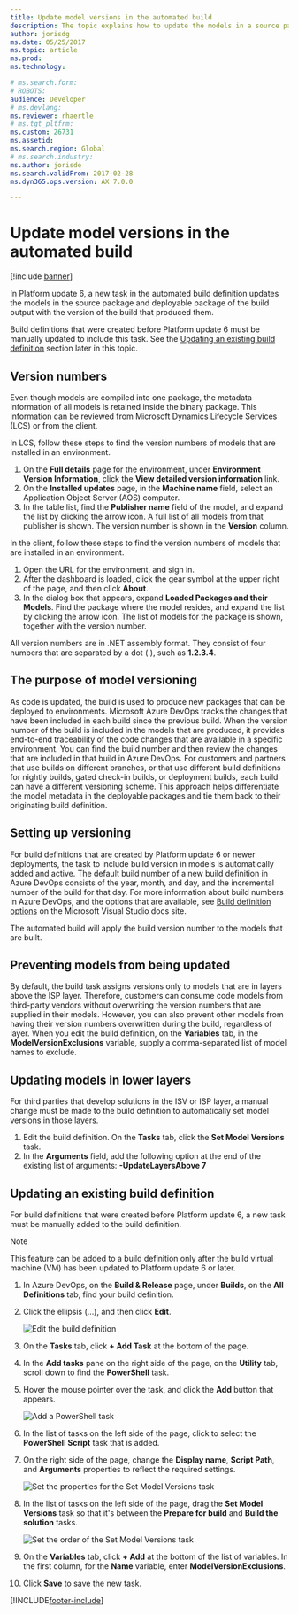 ```yaml
---
title: Update model versions in the automated build
description: The topic explains how to update the models in a source package and deployable package of the build output with the version of the build that produced them.
author: jorisdg
ms.date: 05/25/2017
ms.topic: article
ms.prod: 
ms.technology: 

# ms.search.form: 
# ROBOTS: 
audience: Developer
# ms.devlang: 
ms.reviewer: rhaertle
# ms.tgt_pltfrm: 
ms.custom: 26731
ms.assetid:
ms.search.region: Global
# ms.search.industry: 
ms.author: jorisde
ms.search.validFrom: 2017-02-28
ms.dyn365.ops.version: AX 7.0.0

---
```


# Update model versions in the automated build

[!include [banner](../includes/banner.md)]

In Platform update 6, a new task in the automated build definition updates the models in the source package and deployable package of the build output with the version of the build that produced them.

Build definitions that were created before Platform update 6 must be manually updated to include this task. See the [Updating an existing build definition](#updating-an-existing-build-definition) section later in this topic.

## Version numbers 
Even though models are compiled into one package, the metadata information of all models is retained inside the binary package. This information can be reviewed from Microsoft Dynamics Lifecycle Services (LCS) or from the client.

In LCS, follow these steps to find the version numbers of models that are installed in an environment.

1. On the **Full details** page for the environment, under **Environment Version Information**, click the **View detailed version information** link. 
1. On the **Installed updates** page, in the **Machine name** field, select an Application Object Server (AOS) computer. 
1. In the table list, find the **Publisher name** field of the model, and expand the list by clicking the arrow icon. A full list of all models from that publisher is shown. The version number is shown in the **Version** column.

In the client, follow these steps to find the version numbers of models that are installed in an environment.

1. Open the URL for the environment, and sign in. 
1. After the dashboard is loaded, click the gear symbol at the upper right of the page, and then click **About**. 
1. In the dialog box that appears, expand **Loaded Packages and their Models**. Find the package where the model resides, and expand the list by clicking the arrow icon. The list of models for the package is shown, together with the version number.

All version numbers are in .NET assembly format. They consist of four numbers that are separated by a dot (.), such as **1.2.3.4**.

## The purpose of model versioning
As code is updated, the build is used to produce new packages that can be deployed to environments. Microsoft Azure DevOps tracks the changes that have been included in each build since the previous build. When the version number of the build is included in the models that are produced, it provides end-to-end traceability of the code changes that are available in a specific environment. You can find the build number and then review the changes that are included in that build in Azure DevOps. For customers and partners that use builds on different branches, or that use different build definitions for nightly builds, gated check-in builds, or deployment builds, each build can have a different versioning scheme. This approach helps differentiate the model metadata in the deployable packages and tie them back to their originating build definition.

## Setting up versioning
For build definitions that are created by Platform update 6 or newer deployments, the task to include build version in models is automatically added and active. The default build number of a new build definition in Azure DevOps consists of the year, month, and day, and the incremental number of the build for that day. For more information about build numbers in Azure DevOps, and the options that are available, see [Build definition options](https://www.visualstudio.com/docs/build/define/options#Buildnumberformat) on the Microsoft Visual Studio docs site.

The automated build will apply the build version number to the models that are built.

## Preventing models from being updated
By default, the build task assigns versions only to models that are in layers above the ISP layer. Therefore, customers can consume code models from third-party vendors without overwriting the version numbers that are supplied in their models. However, you can also prevent other models from having their version numbers overwritten during the build, regardless of layer. When you edit the build definition, on the **Variables** tab, in the **ModelVersionExclusions** variable, supply a comma-separated list of model names to exclude.

## Updating models in lower layers
For third parties that develop solutions in the ISV or ISP layer, a manual change must be made to the build definition to automatically set model versions in those layers. 

1. Edit the build definition. On the **Tasks** tab, click the **Set Model Versions** task. 
1. In the **Arguments** field, add the following option at the end of the existing list of arguments: **-UpdateLayersAbove 7**

## Updating an existing build definition
For build definitions that were created before Platform update 6, a new task must be manually added to the build definition.

> [!NOTE]
> This feature can be added to a build definition only after the build virtual machine (VM) has been updated to Platform update 6 or later.

1. In Azure DevOps, on the **Build & Release** page, under **Builds**, on the **All Definitions** tab, find your build definition. 
1. Click the ellipsis (…), and then click **Edit**.

    ![Edit the build definition](media/builddef_edit.png)

1. On the **Tasks** tab, click **+ Add Task** at the bottom of the page.
1. In the **Add tasks** pane on the right side of the page, on the **Utility** tab, scroll down to find the **PowerShell** task. 
1. Hover the mouse pointer over the task, and click the **Add** button that appears.

    ![Add a PowerShell task](media/builddef_addpowershelltask.png)

1. In the list of tasks on the left side of the page, click to select the **PowerShell Script** task that is added.
1. On the right side of the page, change the **Display name**, **Script Path**, and **Arguments** properties to reflect the required settings.

    ![Set the properties for the Set Model Versions task](media/builddef_setmodelversions_settings.png)

1. In the list of tasks on the left side of the page, drag the **Set Model Versions** task so that it's between the **Prepare for build** and **Build the solution** tasks.

    ![Set the order of the Set Model Versions task](media/builddef_setmodelversions_order.png)

1. On the **Variables** tab, click **+ Add** at the bottom of the list of variables. In the first column, for the **Name** variable, enter **ModelVersionExclusions**.
1. Click **Save** to save the new task.


[!INCLUDE[footer-include](../../../includes/footer-banner.md)]